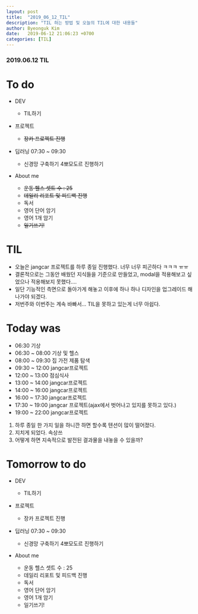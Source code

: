 ```yaml
---
layout: post
title:  "2019_06_12_TIL"
description: "TIL 하는 방법 및 오늘의 TIL에 대한 내용들"
author: Byeonguk Kim
date:   2019-06-12 21:06:23 +0700
categories: [TIL]
---
```


### 2019.06.12 TIL
 
# To do

* DEV 
	* TIL하기
		
* 프로젝트 
	* ~~장카 프로젝트 진행~~
	
* 딥러닝 07:30 ~ 09:30
	* 신경망 구축하기 4뽀모도르 진행하기

* About me
	* ~~운동 헬스 셋트 수 : 25~~
	* ~~데일리 리포트 및 피드백 진행~~
	* 독서
	* 영어 단어 암기
	* 영어 1개 암기
	* ~~일기쓰기!~~

# TIL

* 오늘은 jangcar 프로젝트를 하루 종일 진행했다. 너무 너무 피곤하다 ㅋㅋㅋ ㅠㅠ
* 결론적으로는 그동안 배웠던 지식들을 기준으로 만들었고, modal을 적용해보고 싶었으나 적용해보지 못했다....
* 일단 기능적인 측면으로 돌아가게 해놓고 이후에 하나 하나 디자인을 업그레이드 해나가야 되겠다. 
* 저번주와 이번주는 계속 바빠서... TIL을 못하고 있는게 너무 아쉽다. 

# Today was

* 06:30 기상 
* 06:30 ~ 08:00 기상 및 헬스
* 08:00 ~ 09:30 집 가전 제품 탐색
* 09:30 ~ 12:00 jangcar프로젝트
* 12:00 ~ 13:00 점심식사 
* 13:00 ~ 14:00 jangcar프로젝트
* 14:00 ~ 16:00 jangcar프로젝트
* 16:00 ~ 17:30 jangcar프로젝트
* 17:30 ~ 19:00 jangcar 프로젝트(ajax에서 벗어나고 있지를 못하고 있다.)
* 19:00 ~ 22:00 jangcar프로젝트

1. 하루 종일 한 가지 일을 하니깐 하면 할수록 텐션이 많이 떨어졌다.
2. 지치게 되었다. 속상쓰
3. 어떻게 하면 지속적으로 발전된 결과물을 내놓을 수 있을까?

# Tomorrow to do

* DEV 
	* TIL하기
		
* 프로젝트 
	* 장카 프로젝트 진행
	
* 딥러닝 07:30 ~ 09:30
	* 신경망 구축하기 4뽀모도르 진행하기

* About me
	* 운동 헬스 셋트 수 : 25
	* 데일리 리포트 및 피드백 진행
	* 독서
	* 영어 단어 암기
	* 영어 1개 암기
	* 일기쓰기!
